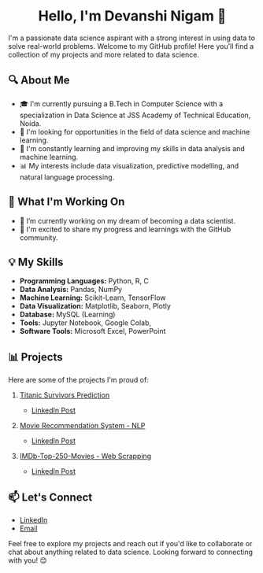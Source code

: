 <h1 align="center">Hello, I'm Devanshi Nigam 👋</h1>

I'm a passionate data science aspirant with a strong interest in using data to solve real-world problems. Welcome to my GitHub profile! Here you'll find a collection of my projects and more related to data science.

## 🔍 About Me

- 🎓 I'm currently pursuing a B.Tech in Computer Science with a specialization in Data Science at JSS Academy of Technical Education, Noida.
- 💼 I'm looking for opportunities in the field of data science and machine learning.
- 🌱 I'm constantly learning and improving my skills in data analysis and machine learning.
- 📊 My interests include data visualization, predictive modelling, and natural language processing.

## 🚀 What I'm Working On

- 🔭 I’m currently working on my dream of becoming a data scientist.
- 🌟 I'm excited to share my progress and learnings with the GitHub community.

## 💡 My Skills

- **Programming Languages:** Python, R, C
- **Data Analysis:** Pandas, NumPy
- **Machine Learning:** Scikit-Learn, TensorFlow
- **Data Visualization:** Matplotlib, Seaborn, Plotly
- **Database:** MySQL (Learning)
- **Tools:** Jupyter Notebook, Google Colab, 
- **Software Tools:**  Microsoft Excel, PowerPoint

## 📊 Projects

Here are some of the projects I'm proud of:

1. [Titanic Survivors Prediction](https://github.com/Devanshi1206/Project--Titanic_Survivor_Prediction)
   - [LinkedIn Post](https://www.linkedin.com/posts/devanshi-nigam_internship-bharatintern-datascienceintern-activity-7114632007631941632-HiP3?utm_source=share&utm_medium=member_desktop)

2. [Movie Recommendation System - NLP](https://github.com/Devanshi1206/CodeClauseInternship_MovieRecommendationSystem)
   - [LinkedIn Post](https://www.linkedin.com/posts/devanshi-nigam_internship-codeclause-datascienceintern-activity-7112135747868012544-Yl57?utm_source=share&utm_medium=member_desktop)

3. [IMDb-Top-250-Movies - Web Scrapping](https://github.com/Devanshi1206/Project--IMDb-Top-250-Movies)
   - [LinkedIn Post](https://www.linkedin.com/posts/devanshi-nigam_datascience-dataanalytics-webscraping-activity-7100423865658437633-te-J?utm_source=share&utm_medium=member_desktop)

## 📫 Let's Connect

- [LinkedIn](www.linkedin.com/in/devanshi-nigam/)
- [Email](mailto:devanshinigam12@gmail.com)

Feel free to explore my projects and reach out if you'd like to collaborate or chat about anything related to data science. Looking forward to connecting with you! 😊
 

<!--
**Devanshi1206/Devanshi1206** is a ✨ _special_ ✨ repository because its `README.md` (this file) appears on your GitHub profile.

Here are some ideas to get you started:

- 🔭 I’m currently working on ...
- 🌱 I’m currently learning ...
- 👯 I’m looking to collaborate on ...
- 🤔 I’m looking for help with ...
- 💬 Ask me about ...
- 📫 How to reach me: ...
- 😄 Pronouns: ...
- ⚡ Fun fact: ...


# Hi, This is Devanshi Nigam 👋

I'm a pre-final year **Computer Science with specialization in Data Science** student from **JSS Academy of Technical Education, Noida**.<br> 
I'm an aspiring **Data Science**.<be>

- 👨‍💻 All of my projects are available at [Github](https://github.com/Devanshi1206?tab=repositories)

- 📫 How to reach me **devanshinigam12@gmail.com**

- 📄 Know More [LinkedIn](https://www.linkedin.com/in/devanshi-nigam/)


<h3 align="left">Connect with me:</h3>
<a href="https://www.linkedin.com/in/devanshi-nigam/" alt="Linkedin">
  <img alt="guilyx's LinkdeIN" width="30px" src="https://user-images.githubusercontent.com/57393186/151711211-5c29f763-d28a-4b7a-a741-1f8c0dd2fe0e.png" />
</a>&nbsp;&nbsp;
<a href="mailto:devanshinigam12@gmail.com" alt="Contact me">
  <img src="https://raw.githubusercontent.com/jayehernandez/jayehernandez/3f5402efef9a0ae89211a6e04609558e862ca616/readme/mail-fill.svg" width="30px">
</a>&nbsp;&nbsp;

-->
